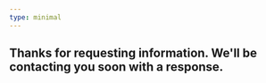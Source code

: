 ```yaml
---
type: minimal
---
```


## Thanks for requesting information. We'll be contacting you soon with a response.